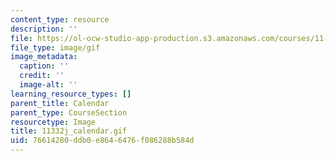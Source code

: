 ```yaml
---
content_type: resource
description: ''
file: https://ol-ocw-studio-app-production.s3.amazonaws.com/courses/11-332j-urban-design-fall-2003/76614280ddb0e8646476f086288b584d_11332j_calendar.gif
file_type: image/gif
image_metadata:
  caption: ''
  credit: ''
  image-alt: ''
learning_resource_types: []
parent_title: Calendar
parent_type: CourseSection
resourcetype: Image
title: 11332j_calendar.gif
uid: 76614280-ddb0-e864-6476-f086288b584d
---
```

